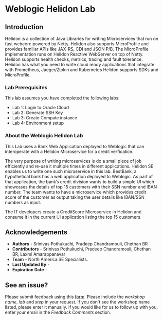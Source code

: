 # Weblogic Helidon Lab

## Introduction

Helidon is a collection of Java Libraries for writing Microservices that run on fast webcore powered by Netty.  Helidon also supports MicroProfile and provides familiar APIs like JAX-RS, CDI and JSON P/B. The MicroProfile implementation runs on Helidon Reactive WebServer on top of Netty. Helidon supports health checks, metrics, tracing and fault tolerance.  
Helidon has what you need to write cloud ready applications that integrate with Prometheus, Jaeger/Zipkin and Kubernetes
Helidon supports SDKs and MicroProfile. 

### Lab Prerequisites

This lab assumes you have completed the following labs:
- Lab 1:  Login to Oracle Cloud
- Lab 2:  Generate SSH Key
- Lab 3:  Create Compute instance 
- Lab 4:  Environment setup
   

### About the Weblogic Helidon Lab

This Lab uses a Bank Web Application deployed to Weblogic that can interoperate with a Helidon Microservice for a credit verfication.

The very purpose of writing microservices is do a small piece of job efficiently and re-use it multiple times in different applications. Helidon SE enables us to write one such microservice in this lab.
BestBank, a hypothetical bank has a web application deployed to Weblogic. As part of that application, the bank’s credit division wants to build a simple UI which showcases the details of top 15 customers with their SSN number and IBAN number.  The team wants to have a microservice which provides credit score of the customer as output taking the user details like IBAN/SSN numbers as input.

The IT developers create a CreditScore Microservice in Helidon and consume it in the current UI application listing the top 15 customers.




  
  

 

## Acknowledgements

- **Authors** - Srinivas Pothukuchi, Pradeep Chandramouli, Chethan BR
- **Contributors** - Srinivas Pothukuchi, Pradeep Chandramouli, Chethan BR, Laxmi Amarappanavar
- **Team** - North America SE Specialists.
- **Last Updated By** -  
- **Expiration Date** - 

## See an issue?
Please submit feedback using this [form](https://apexapps.oracle.com/pls/apex/f?p=133:1:::::P1_FEEDBACK:1). Please include the *workshop name*, *lab* and *step* in your request.  If you don't see the workshop name listed, please enter it manually. If you would like for us to follow up with you, enter your email in the *Feedback Comments* section.
      
 
